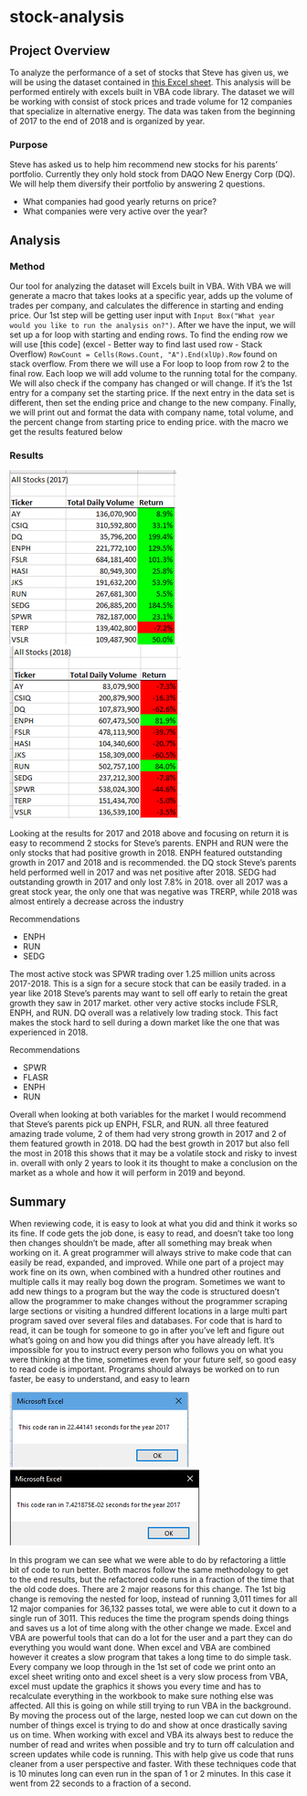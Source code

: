 # stock-analysis

## Project Overview
To analyze the performance of a set of stocks that Steve has given us, we will be using the dataset contained in [this Excel sheet](VBA_Challenge.xlsm). This analysis will be performed entirely with excels built in VBA code library. The dataset we will be working with consist of stock prices and trade volume for 12 companies that specialize in alternative energy. The data was taken from the beginning of 2017 to the end of 2018 and is organized by year.

### Purpose
Steve has asked us to help him recommend new stocks for his parents’ portfolio. Currently they only hold stock from DAQO New Energy Corp (DQ). We will help them diversify their portfolio by answering 2 questions.
-	What companies had good yearly returns on price?
-	What companies were very active over the year?
## Analysis
### Method
Our tool for analyzing the dataset will Excels built in VBA. With VBA we will generate a macro that takes looks at a specific year, adds up the volume of trades per company, and calculates the difference in starting and ending price. Our 1st step will be getting user input with `Input Box("What year would you like to run the analysis on?")`. After we have the input, we will set up a for loop with starting and ending rows. To find the ending row we will use [this code] (excel - Better way to find last used row - Stack Overflow) `RowCount = Cells(Rows.Count, "A").End(xlUp).Row` found on stack overflow. From there we will use a For loop to loop from row 2 to the final row. Each loop we will add volume to the running total for the company. We will also check if the company has changed or will change. If it’s the 1st entry for a company set the starting price. If the next entry in the data set is different, then set the ending price and change to the new company. Finally, we will print out and format the data with company name, total volume, and the percent change from starting price to ending price. with the macro we get the results featured below
### Results
![Results 2017](Resources/Results_2017.png) ![Results 2018](Resources/Results_2018.png)

Looking at the results for 2017 and 2018 above and focusing on return it is easy to recommend 2 stocks for Steve’s parents. ENPH and RUN were the only stocks that had positive growth in 2018. ENPH featured outstanding growth in 2017 and 2018 and is recommended. the DQ stock Steve’s parents held performed well in 2017 and was net positive after 2018. SEDG had outstanding growth in 2017 and only lost 7.8% in 2018. over all 2017 was a great stock year, the only one that was negative was TRERP, while 2018 was almost entirely a decrease across the industry

 Recommendations
  - ENPH
  - RUN
  - SEDG

The most active stock was SPWR trading over 1.25 million units across 2017-2018. This is a sign for a secure stock that can be easily traded. in a year like 2018 Steve’s parents may want to sell off early to retain the great growth they saw in 2017 market. other very active stocks include FSLR, ENPH, and RUN. DQ overall was a relatively low trading stock. This fact makes the stock hard to sell during a down market like the one that was experienced in 2018.

Recommendations
- SPWR
- FLASR
- ENPH
- RUN

Overall when looking at both variables for the market I would recommend that Steve’s parents pick up ENPH, FSLR, and RUN. all three featured amazing trade volume, 2 of them had very strong growth in 2017 and 2 of them featured growth in 2018. DQ had the best growth in 2017 but also fell the most in 2018 this shows that it may be a volatile stock and risky to invest in. overall with only 2 years to look it its thought to make a conclusion on the market as a whole and how it will perform in 2019 and beyond.

## Summary
When reviewing code, it is easy to look at what you did and think it works so its fine. If code gets the job done, is easy to read, and doesn’t take too long then changes shouldn’t be made, after all something may break when working on it. A great programmer will always strive to make code that can easily be read, expanded, and improved. While one part of a project may work fine on its own, when combined with a hundred other routines and multiple calls it may really bog down the program. Sometimes we want to add new things to a program but the way the code is structured doesn’t allow the programmer to make changes without the programmer scraping large sections or visiting a hundred different locations in a large multi part program saved over several files and databases. For code that is hard to read, it can be tough for someone to go in after you’ve left and figure out what’s going on and how you did things after you have already left. It’s impossible for you to instruct every person who follows you on what you were thinking at the time, sometimes even for your future self, so good easy to read code is important. Programs should always be worked on to run faster, be easy to understand, and easy to learn

![Runtime_2017](Resources/Run_time_2017.png)     ![Refactored_2017](Resources/VBA_Challenge_2017.png)

In this program we can see what we were able to do by refactoring a little bit of code to run better. Both macros follow the same methodology to get to the end results, but the refactored code runs in a fraction of the time that the old code does. There are 2 major reasons for this change. The 1st big change is removing the nested for loop, instead of running 3,011 times for all 12 major companies for 36,132 passes total, we were able to cut it down to a single run of 3011. This reduces the time the program spends doing things and saves us a lot of time along with the other change we made. Excel and VBA are powerful tools that can do a lot for the user and a part they can do everything you would want done. When excel and VBA are combined however it creates a slow program that takes a long time to do simple task. Every company we loop through in the 1st set of code we print onto an excel sheet writing onto and excel sheet is a very slow process from VBA, excel must update the graphics it shows you every time and has to recalculate everything in the workbook to make sure nothing else was affected. All this is going on while still trying to run VBA in the background. By moving the process out of the large, nested loop we can cut down on the number of things excel is trying to do and show at once drastically saving us on time. When working with excel and VBA its always best to reduce the number of read and writes when possible and try to turn off calculation and screen updates while code is running. This with help give us code that runs cleaner from a user perspective and faster. With these techniques code that is 10 minutes long can even run in the span of 1 or 2 minutes. In this case it went from 22 seconds to a fraction of a second.
